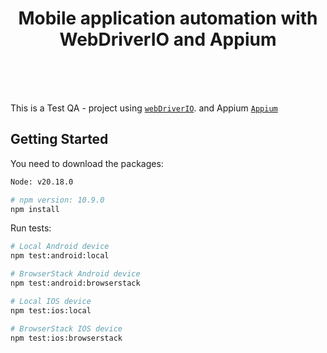 <h1 align="center">Mobile application automation with WebDriverIO and Appium</h1>
<br />


<br>
<br>

This is a Test QA - project using [`webDriverIO`](https://webdriver.io/).
and Appium [`Appium`](https://appium.io/docs/en/latest/)

## Getting Started

You need to download the packages:

```bash
Node: v20.18.0
```

```bash
# npm version: 10.9.0
npm install
```

Run tests:

```bash
# Local Android device
npm test:android:local

# BrowserStack Android device
npm test:android:browserstack

# Local IOS device
npm test:ios:local

# BrowserStack IOS device
npm test:ios:browserstack
